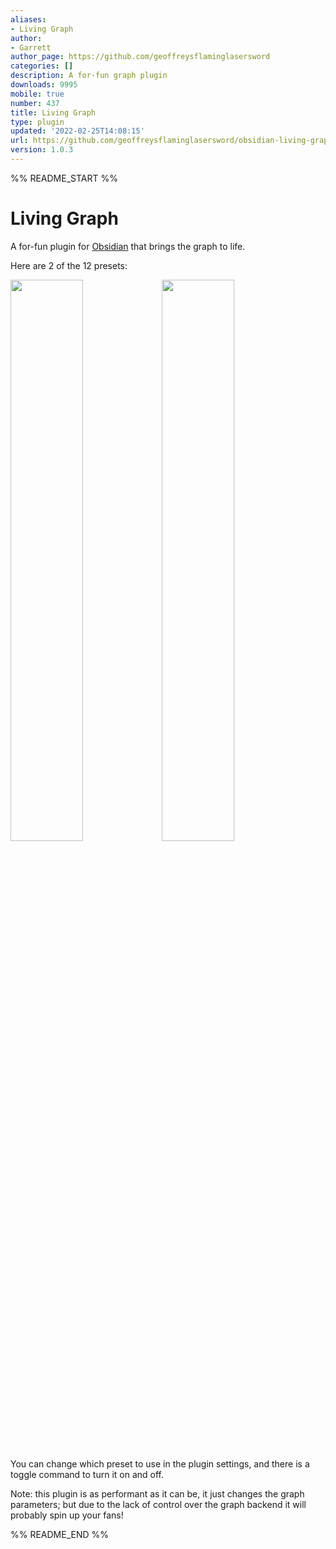 ```yaml
---
aliases:
- Living Graph
author:
- Garrett
author_page: https://github.com/geoffreysflaminglasersword
categories: []
description: A for-fun graph plugin
downloads: 9995
mobile: true
number: 437
title: Living Graph
type: plugin
updated: '2022-02-25T14:08:15'
url: https://github.com/geoffreysflaminglasersword/obsidian-living-graph
version: 1.0.3
---
```


%% README_START %%

# Living Graph
A for-fun plugin for [Obsidian](https://obsidian.md/) that brings the graph to life.

Here are 2 of the 12 presets:

<img src="https://user-images.githubusercontent.com/31261158/156184886-9d47e51b-c8f5-4fdb-8dff-c318e50903c9.gif" width="48%" height="48%" max-height="450px" max-width="450px"/><img src="https://user-images.githubusercontent.com/31261158/155049546-dbdbc788-7170-40f8-9a8b-fafe53c24f82.gif" width="48%" height="48%" max-height="450px" max-width="450px"/>

You can change which preset to use in the plugin settings, and there is a toggle command to turn it on and off.

Note: this plugin is as performant as it can be, it just changes the graph parameters; but due to the lack of control over the graph backend it will probably spin up your fans!


%% README_END %%